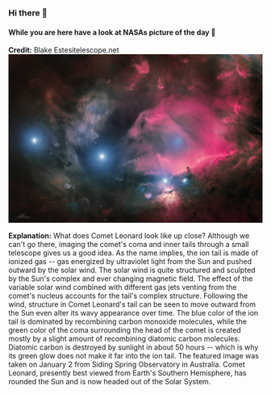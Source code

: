 <!-- You are a curios one 🔍 -->
### Hi there 👋 
#### While you are here have a look at NASAs picture of the day 🔭
**Credit:** Blake Estesitelescope.net   
![Comet Leonard Closeup from Australia](img.png)   

**Explanation:** What does Comet Leonard look like up close? Although we can't go there, imaging the comet's coma and inner tails through a small telescope gives us a good idea.  As the name implies, the ion tail is made of ionized gas -- gas energized by ultraviolet light from the Sun and pushed outward by the solar wind.  The solar wind is quite structured and sculpted by the Sun's complex and ever changing magnetic field. The effect of the variable solar wind combined with different gas jets venting from the comet's nucleus accounts for the tail's complex structure.  Following the wind, structure in Comet Leonard's tail can be seen to move outward from the Sun even alter its wavy appearance over time.  The blue color of the ion tail is dominated by recombining carbon monoxide molecules, while the green color of the coma surrounding the head of the comet is created mostly by a slight amount of recombining diatomic carbon molecules. Diatomic carbon is destroyed by sunlight in about 50 hours -- which is why its green glow does not make it far into the ion tail. The featured image was taken on January 2 from Siding Spring Observatory in Australia.  Comet Leonard, presently best viewed from Earth's Southern Hemisphere, has rounded the Sun and is now headed out of the Solar System.